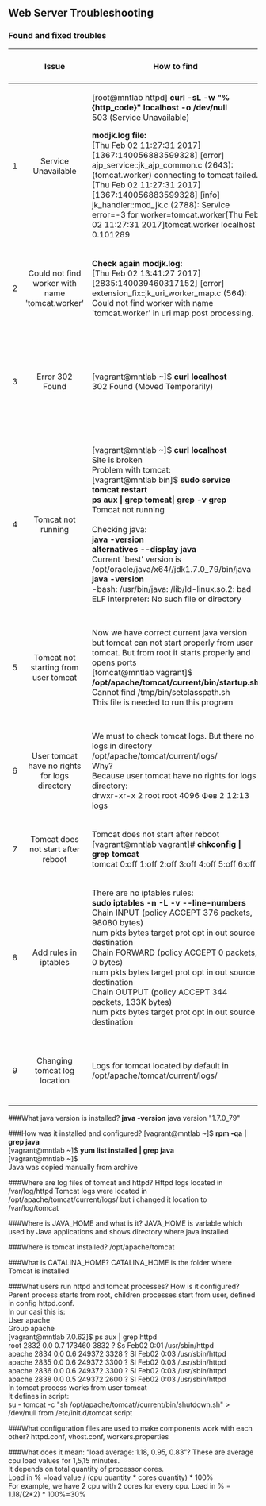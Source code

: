 ## Web Server Troubleshooting
### Found and fixed troubles

||Issue| How to find | Time to find|How to fix|Time to fix|
|---:|:--------:|:-------:|:-------:|:---:|:----:|
|1| Service Unavailable | <p align="left">[root@mntlab httpd] <b>curl -sL -w "%{http_code}" localhost -o /dev/null</b> <br>503 (Service Unavailable)</p><p align ="left"><b>modjk.log file:</b> <br>[Thu Feb 02 11:27:31 2017][1367:140056883599328] [error] ajp_service::jk_ajp_common.c (2643): (tomcat.worker) connecting to tomcat failed.[Thu Feb 02 11:27:31 2017][1367:140056883599328] [info] jk_handler::mod_jk.c (2788): Service error=-3 for worker=tomcat.worker[Thu Feb 02 11:27:31 2017]tomcat.worker localhost 0.101289</p>| 5 min| <p align="left"><b>Changing workers.properties file:</b><br>Changing worker.list=tomcat.worker to <br>worker.list=tomcat-worker <br> and changing: <br>worker.worker-jk@ppname.port=8009, worker.worker-jk@ppname.host=192.168.56.100, worker.worker-jk@ppname.reference=worker.template <br>to <br>worker.tomcat-worker.port=8009, worker.tomcat-worker.host=192.168.56.10, worker.tomcat-worker.reference=worker.template  </p>| 20 min
|2| Could not find worker with name 'tomcat.worker'  | <p align="left"><b>Check again modjk.log:</b><br>[Thu Feb 02 13:41:27 2017][2835:140039460317152] [error] extension_fix::jk_uri_worker_map.c (564): Could not find worker with name 'tomcat.worker' in uri map post processing.</p> |10 min | <p align="left"><b>Changing file vhost.conf:</b><br>\<VirtualHost mntlab:80\> to <br>\<VirtualHost \*:80\><br>and<br>JkMount /* tomcat.worker to<br>JkMount /* tomcat-worker</p> |20 min 
|3|   Error 302 Found | <p align="left">[vagrant@mntlab ~]$ <b>curl localhost</b><br>302 Found (Moved Temporarily)</p>| 10 min  | <p align="left"><b>Changing file vhost.conf:</b><br>comment block<br>\<VirtualHost mnt:80\><br>ErrorDocument 404 /error<br>ErrorDocument 500 /error<br>ErrorDocument 503 /error<br>ErrorDocument 504 /error<br>Redirect "/" "http://mntlab/"<br>\</VirtualHost\></p> |20 min
|4|   Tomcat not running | <p align="left">[vagrant@mntlab ~]$ <b>curl localhost</b><br>Site is broken<br>Problem with tomcat:<br>[vagrant@mntlab bin]$ <b>sudo service tomcat restart</b><br><b>ps aux \| grep tomcat\| grep -v grep</b><br>Tomcat not running<br><br>Checking java:<br><b>java -version</b><br><b>alternatives --display java</b><br>Current \`best' version is /opt/oracle/java/x64//jdk1.7.0_79/bin/java<br><b>java -version</b><br>-bash: /usr/bin/java: /lib/ld-linux.so.2: bad ELF interpreter: No such file or directory</p>| 15 min | <p align="left"><b>Use script to select right java:</b><br>best_java_tmp=$(alternatives --display java \| grep Current)<br>best_java_tmp=${best_java_tmp//Current \`best\' version is /}<br>best_java="${best_java_tmp%?}"<br>alternatives --set java $best_java</p>|20 min
|5|  Tomcat not starting from user tomcat | <p align="left">Now we have correct current java version but tomcat can not start properly from user tomcat. But from root it starts properly and opens ports<br>[tomcat@mntlab vagrant]$ <b>/opt/apache/tomcat/current/bin/startup.sh</b><br>Cannot find /tmp/bin/setclasspath.sh<br>This file is needed to run this program</p>| 10 min  | <p align="left">[tomcat@mntlab vagrant]$ <b>env \| grep HOME</b><br> CATALINA_HOME=/tmp/<br>JAVA_HOME=/tmp<br>HOME=/home/tomcat<br>This are wrong pathes. We can fix it by removing strings in file /home/tomcat/.bashrc:<br>Comment strings:<br>export CATALINA_HOME=/tmp<br>export JAVA_HOME=/tmp </p> |25 min
|6|  User tomcat have no rights for logs directory | <p align="left">We must to check tomcat logs. But there no logs in directory<br>/opt/apache/tomcat/current/logs/<br>Why?<br>Because user tomcat have no rights for logs directory:<br>drwxr-xr-x 2 root   root    4096 Фев  2 12:13 logs</p>| 10 min  | <p align="left"><b>sudo chown -R tomcat:tomcat /opt/apache/tomcat/current/logs/</b></p> |20 min
|7|   Tomcat does not start after reboot | <p align="left">Tomcat does not start after reboot<br>[vagrant@mntlab vagrant]# <b>chkconfig \| grep tomcat</b><br>tomcat  	0:off	1:off	2:off	3:off	4:off	5:off	6:off</p>| 5 min  | <p align="left"><b>chkconfig --level 2345 tomcat on</b><br>chkconfig \| grep tomcat<br>tomcat 0:off 1:off 2:on 3:on 4:on 5:on 6:off</p> |10 min
|8|   Add rules in iptables | <p align="left">There are no iptables rules:<br><b>sudo iptables -n -L -v --line-numbers</b><br>Chain INPUT (policy ACCEPT 376 packets, 98080 bytes)<br>num   pkts bytes target     prot opt in     out     source               destination<br>Chain FORWARD (policy ACCEPT 0 packets, 0 bytes)<br>num   pkts bytes target     prot opt in     out     source               destination<br>Chain OUTPUT (policy ACCEPT 344 packets, 133K bytes)<br>num   pkts bytes target     prot opt in     out     source               destination </p>| 10 min  | <p align="left">Add iptables rules:<br><b>sudo iptables -A INPUT -p tcp -m tcp --dport 22 -j ACCEPT</b><br><b>sudo iptables -A INPUT -p tcp -m tcp --dport 80 -j ACCEPT</b><br><b>sudo chattr -i /etc/sysconfig/iptables</b><br><b>sudo service iptables save</b><br><b>chattr +i /etc/sysconfig/iptables<br>sudo service iptables restart</b></p> |30 min
|9|   Changing tomcat log location | <p align="left">Logs for tomcat located by default in /opt/apache/tomcat/current/logs/<br></p>| 10 min  | <p align="left"><b>mkdir -p /var/log/tomcat<br>cd /var/log<br>chown -R tomcat:tomcat tomcat/<br>sed -i 's/${catalina.base}\/logs/\/var\/log\/tomcat/' /opt/apache/tomcat/current/conf/logging.properties</b></p> |30 min





###What java version is installed?
<b>java -version</b>
    java version "1.7.0_79"
    
###How was it installed and configured?
[vagrant@mntlab ~]$ <b>rpm -qa | grep java</b><br>[vagrant@mntlab ~]$ <b>yum list installed | grep java</b><br>[vagrant@mntlab ~]$ <br>Java was copied manually from archive

###Where are log files of tomcat and httpd?
Httpd logs located in /var/log/httpd
Tomcat logs were located in /opt/apache/tomcat/current/logs/ but i changed it location to /var/log/tomcat

###Where is JAVA_HOME and what is it?
JAVA_HOME is variable which used by Java applications and shows directory where java installed

###Where is tomcat installed?
/opt/apache/tomcat

###What is CATALINA_HOME?
CATALINA_HOME is the folder where Tomcat is installed 

###What users run httpd and tomcat processes? How is it configured?
Parent process starts from root, children processes start from user, defined in config httpd.conf.<br>In our casi this is:<br>User apache<br>Group apache<br>[vagrant@mntlab 7.0.62]$ ps aux | grep httpd<br>root      2832  0.0  0.7 173460  3832 ?        Ss   Feb02   0:01 /usr/sbin/httpd<br>apache    2834  0.0  0.6 249372  3328 ?        Sl   Feb02   0:03 /usr/sbin/httpd<br>apache    2835  0.0  0.6 249372  3300 ?        Sl   Feb02   0:03 /usr/sbin/httpd<br>apache    2836  0.0  0.6 249372  3300 ?        Sl   Feb02   0:03 /usr/sbin/httpd<br>apache    2838  0.0  0.5 249372  2600 ?        Sl   Feb02   0:03 /usr/sbin/httpd<br>In tomcat process works from user tomcat<br>It defines in script:<br>su - tomcat -c "sh /opt/apache/tomcat//current/bin/shutdown.sh" > /dev/null from /etc/init.d/tomcat script

###What configuration files are used to make components work with each other?
httpd.conf, vhost.conf, workers.properties

###What does it mean: “load average: 1.18, 0.95, 0.83”?
These are average cpu load values for 1,5,15 minutes.<br>It depends on total quantity of processor cores.<br>Load in % =load value / (cpu quantity * cores quantity) * 100% <br>For example, we have 2 cpu with 2 cores for every cpu. Load in % = 1.18/(2*2) * 100%=30%



